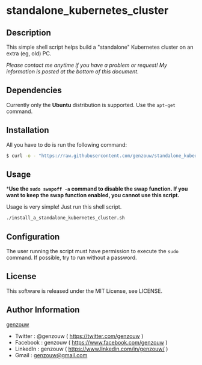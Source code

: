 # standalone_kubernetes_cluster

## Description

This simple shell script helps build a "standalone" Kubernetes cluster on an extra (eg, old) PC.

*Please contact me anytime if you have a problem or request! My information is posted at the bottom of this document.*

## Dependencies

Currently only the **Ubuntu** distribution is supported.
Use the `apt-get` command.

## Installation

All you have to do is run the following command:

```bash
$ curl -o - "https://raw.githubusercontent.com/genzouw/standalone_kubernetes_cluster/master/install_a_standalone_kubernetes_cluster.sh" | sh -
```

## Usage

***Use the `sudo swapoff -a` command to disable the swap function. If you want to keep the swap function enabled, you cannot use this script.**


Usage is very simple!
Just run this shell script.

```bash
./install_a_standalone_kubernetes_cluster.sh
```

## Configuration

The user running the script must have permission to execute the `sudo` command.
If possible, try to run without a password.

## License

This software is released under the MIT License, see LICENSE.


## Author Information

[genzouw](https://genzouw.com)

* Twitter   : @genzouw ( https://twitter.com/genzouw )
* Facebook  : genzouw ( https://www.facebook.com/genzouw )
* LinkedIn  : genzouw ( https://www.linkedin.com/in/genzouw/ )
* Gmail     : genzouw@gmail.com

